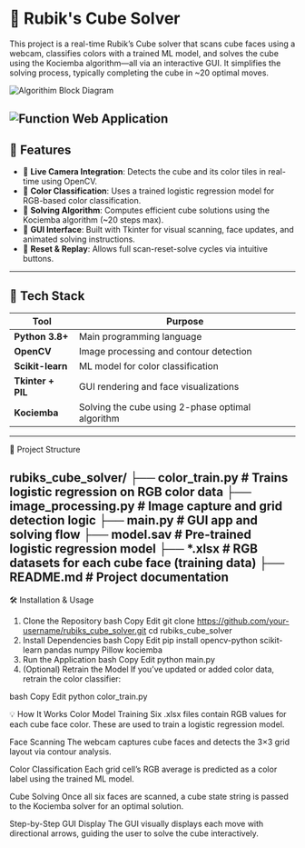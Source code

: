 # 🧊 Rubik's Cube Solver

This project is a real-time Rubik’s Cube solver that scans cube faces using a webcam, classifies colors with a trained ML model, and solves the cube using the Kociemba algorithm—all via an interactive GUI. It simplifies the solving process, typically completing the cube in ~20 optimal moves.

![Algorithim Block Diagram](<img width="1146" height="369" alt="Image" src="https://github.com/user-attachments/assets/bd7216ee-3feb-4a97-b7a0-556874074fc8" />)

![Function Web Application](<img width="1282" height="749" alt="Image" src="https://github.com/user-attachments/assets/4e1c136e-a82b-4f92-b011-ac8f9b229a22" />)
---

## 🚀 Features

- 🎥 **Live Camera Integration**: Detects the cube and its color tiles in real-time using OpenCV.
- 🎯 **Color Classification**: Uses a trained logistic regression model for RGB-based color classification.
- 🧠 **Solving Algorithm**: Computes efficient cube solutions using the Kociemba algorithm (~20 steps max).
- 🧩 **GUI Interface**: Built with Tkinter for visual scanning, face updates, and animated solving instructions.
- 🔄 **Reset & Replay**: Allows full scan-reset-solve cycles via intuitive buttons.

---

## 🧰 Tech Stack

| Tool | Purpose |
|------|---------|
| **Python 3.8+** | Main programming language |
| **OpenCV** | Image processing and contour detection |
| **Scikit-learn** | ML model for color classification |
| **Tkinter + PIL** | GUI rendering and face visualizations |
| **Kociemba** | Solving the cube using 2-phase optimal algorithm |

---

📂 Project Structure

rubiks_cube_solver/
├── color_train.py         # Trains logistic regression on RGB color data
├── image_processing.py    # Image capture and grid detection logic
├── main.py                # GUI app and solving flow
├── model.sav              # Pre-trained logistic regression model
├── *.xlsx                 # RGB datasets for each cube face (training data)
├── README.md              # Project documentation
---

🛠️ Installation & Usage
1. Clone the Repository
bash
Copy
Edit
git clone https://github.com/your-username/rubiks_cube_solver.git
cd rubiks_cube_solver
2. Install Dependencies
bash
Copy
Edit
pip install opencv-python scikit-learn pandas numpy Pillow kociemba
3. Run the Application
bash
Copy
Edit
python main.py
4. (Optional) Retrain the Model
If you’ve updated or added color data, retrain the color classifier:

bash
Copy
Edit
python color_train.py

💡 How It Works
Color Model Training
Six .xlsx files contain RGB values for each cube face color. These are used to train a logistic regression model.

Face Scanning
The webcam captures cube faces and detects the 3×3 grid layout via contour analysis.

Color Classification
Each grid cell’s RGB average is predicted as a color label using the trained ML model.

Cube Solving
Once all six faces are scanned, a cube state string is passed to the Kociemba solver for an optimal solution.

Step-by-Step GUI Display
The GUI visually displays each move with directional arrows, guiding the user to solve the cube interactively.
